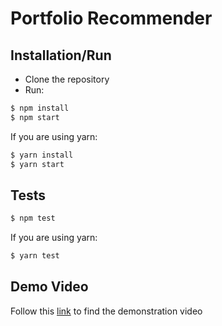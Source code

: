 # Portfolio Recommender

## Installation/Run

- Clone the repository
- Run:

```sh
$ npm install
$ npm start
```

If you are using yarn:

```sh
$ yarn install
$ yarn start
```

## Tests

```sh
$ npm test
```

If you are using yarn:

```sh
$ yarn test
```

## Demo Video

Follow this [link](https://drive.google.com/file/d/1hJSCxLWf_QnBd5iXBQsJjoe3nZiluDpm/view) to find the demonstration video
